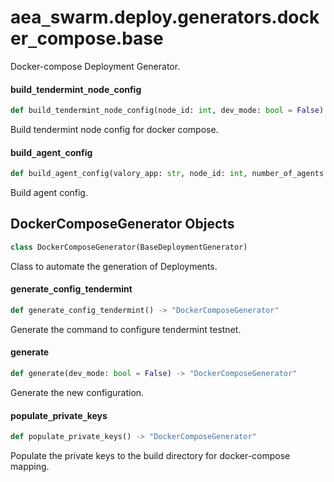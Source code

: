 <a id="aea_swarm.deploy.generators.docker_compose.base"></a>

# aea`_`swarm.deploy.generators.docker`_`compose.base

Docker-compose Deployment Generator.

<a id="aea_swarm.deploy.generators.docker_compose.base.build_tendermint_node_config"></a>

#### build`_`tendermint`_`node`_`config

```python
def build_tendermint_node_config(node_id: int, dev_mode: bool = False) -> str
```

Build tendermint node config for docker compose.

<a id="aea_swarm.deploy.generators.docker_compose.base.build_agent_config"></a>

#### build`_`agent`_`config

```python
def build_agent_config(valory_app: str, node_id: int, number_of_agents: int, agent_vars: Dict, dev_mode: bool = False, package_dir: Path = Path.cwd().absolute() / "packages", open_aea_dir: Path = Path.cwd().absolute().parent / "open-aea", open_aea_image_name: str = OPEN_AEA_IMAGE_NAME, open_aea_image_version: str = DEFAULT_IMAGE_VERSION) -> str
```

Build agent config.

<a id="aea_swarm.deploy.generators.docker_compose.base.DockerComposeGenerator"></a>

## DockerComposeGenerator Objects

```python
class DockerComposeGenerator(BaseDeploymentGenerator)
```

Class to automate the generation of Deployments.

<a id="aea_swarm.deploy.generators.docker_compose.base.DockerComposeGenerator.generate_config_tendermint"></a>

#### generate`_`config`_`tendermint

```python
def generate_config_tendermint() -> "DockerComposeGenerator"
```

Generate the command to configure tendermint testnet.

<a id="aea_swarm.deploy.generators.docker_compose.base.DockerComposeGenerator.generate"></a>

#### generate

```python
def generate(dev_mode: bool = False) -> "DockerComposeGenerator"
```

Generate the new configuration.

<a id="aea_swarm.deploy.generators.docker_compose.base.DockerComposeGenerator.populate_private_keys"></a>

#### populate`_`private`_`keys

```python
def populate_private_keys() -> "DockerComposeGenerator"
```

Populate the private keys to the build directory for docker-compose mapping.

